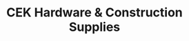 ---
title: "CEK Hardware & Construction Supplies"
url: /quezon-city/cek-hardware-und-construction-supplies/
shop: Baustoffe
---